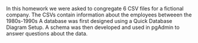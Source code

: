 In this homework we were asked to congregate 6 CSV files for a fictional company. The CSVs contain information about the employees betweeen the 1980s-1990s
A database was first designed using a Quick Database Diagram Setup. A schema was then developed and used in pgAdmin to answer questions about the data.
